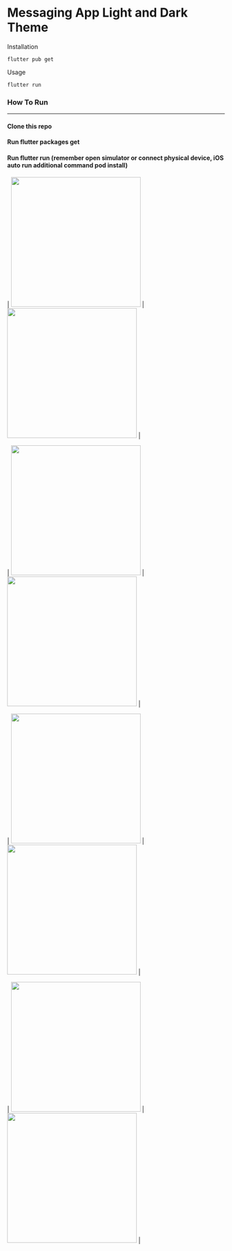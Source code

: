 # Messaging App Light and Dark Theme





Installation

```
flutter pub get
```
Usage 

```
flutter run
```


### How To Run
-----------------------
#### Clone this repo
#### Run flutter packages get
#### Run flutter run (remember open simulator or connect physical device, iOS auto run additional command pod install)





| <img src="https://user-images.githubusercontent.com/51333268/134767295-eb274ae0-9395-49ea-9f1e-94309d605fff.PNG"  width="300"/> | <img src="https://user-images.githubusercontent.com/51333268/134767301-ecac9956-e7a1-4d68-a79d-68bd9b1183c0.PNG"  width="300"/> |



| <img src="https://user-images.githubusercontent.com/51333268/134767327-48e497bd-3f24-4f00-925c-1a0f46bcbfda.PNG"  width="300"/> | <img src="https://user-images.githubusercontent.com/51333268/134767326-9228fc03-197d-488c-bb79-404c772b81f6.PNG"  width="300"/> |



| <img src="https://user-images.githubusercontent.com/51333268/134767347-a90b10c5-5b7a-4d38-91f7-55ba72ed4266.PNG"  width="300"/> | <img src="https://user-images.githubusercontent.com/51333268/134767349-0148e500-5226-4e8d-a0ec-687b49bb45aa.PNG"  width="300"/> |



| <img src="https://user-images.githubusercontent.com/51333268/134767363-8105c737-f6ea-4ede-8e67-65f9f6e5ec35.PNG"  width="300"/> | <img src="https://user-images.githubusercontent.com/51333268/134767367-5f206067-574c-4d03-b12e-ba71accae305.PNG"  width="300"/> |



